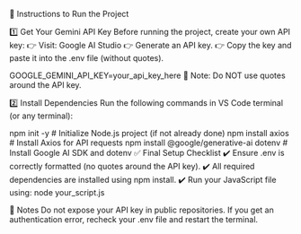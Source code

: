 🚀 Instructions to Run the Project


1️⃣ Get Your Gemini API Key
Before running the project, create your own API key:
👉 Visit: Google AI Studio
👉 Generate an API key.
👉 Copy the key and paste it into the .env file (without quotes).


GOOGLE_GEMINI_API_KEY=your_api_key_here
🛑 Note: Do NOT use quotes around the API key.

2️⃣ Install Dependencies
Run the following commands in VS Code terminal (or any terminal):


npm init -y   # Initialize Node.js project (if not already done)
npm install axios   # Install Axios for API requests
npm install @google/generative-ai dotenv   # Install Google AI SDK and dotenv
✅ Final Setup Checklist
✔️ Ensure .env is correctly formatted (no quotes around the API key).
✔️ All required dependencies are installed using npm install.
✔️ Run your JavaScript file using:
node your_script.js

📌 Notes
Do not expose your API key in public repositories.
If you get an authentication error, recheck your .env file and restart the terminal.
